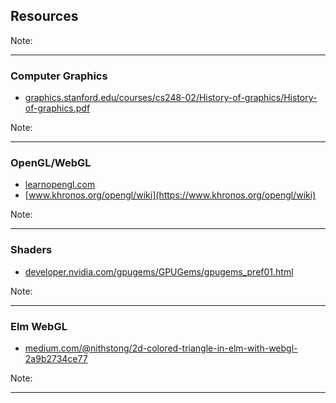 ## Resources

Note:


---

### Computer Graphics

- [graphics.stanford.edu/courses/cs248-02/History-of-graphics/History-of-graphics.pdf](https://graphics.stanford.edu/courses/cs248-02/History-of-graphics/History-of-graphics.pdf) 

Note:


---

### OpenGL/WebGL

- [learnopengl.com](https://learnopengl.com/) 
- [www.khronos.org/opengl/wiki](https://www.khronos.org/opengl/wiki) 

Note:


---

### Shaders

- [developer.nvidia.com/gpugems/GPUGems/gpugems_pref01.html](https://developer.nvidia.com/gpugems/GPUGems/gpugems_pref01.html) 

Note:


---

### Elm WebGL

- [medium.com/@nithstong/2d-colored-triangle-in-elm-with-webgl-2a9b2734ce77](https://medium.com/@nithstong/2d-colored-triangle-in-elm-with-webgl-2a9b2734ce77) 

Note:


---

